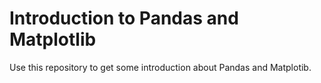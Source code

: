 # Introduction to Pandas and Matplotlib

Use this repository to get some introduction about Pandas and Matplotib.
